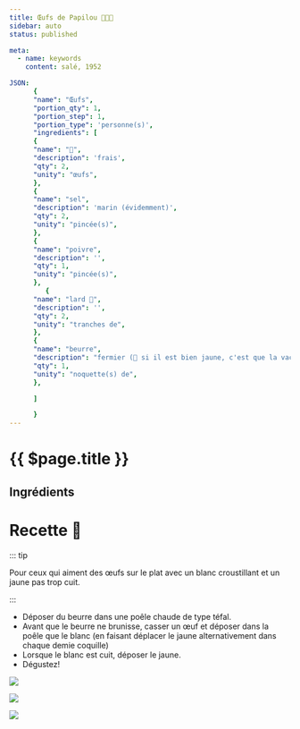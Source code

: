 ```yaml
---
title: Œufs de Papilou 🍳⛵🧓
sidebar: auto
status: published

meta:
  - name: keywords
    content: salé, 1952

JSON:
      {
      "name": "Œufs",
      "portion_qty": 1,
      "portion_step": 1,
      "portion_type": 'personne(s)',
      "ingredients": [
      {
      "name": "🥚",
      "description": 'frais',
      "qty": 2,
      "unity": "œufs",
      },
      {
      "name": "sel",
      "description": 'marin (évidemment)',
      "qty": 2,
      "unity": "pincée(s)",
      },
      {
      "name": "poivre",
      "description": '',
      "qty": 1,
      "unity": "pincée(s)",
      },
         {
      "name": "lard 🥓",
      "description": '',
      "qty": 2,
      "unity": "tranches de",
      },
      {
      "name": "beurre",
      "description": "fermier (🧈 si il est bien jaune, c'est que la vache a mangé des paquerettes fraiches!)",
      "qty": 1,
      "unity": "noquette(s) de",
      },

      ]

      }
---
```



# {{ $page.title }}

## Ingrédients

<recipePortion :recette="$page.frontmatter.JSON" />

# Recette 🍳

::: tip

Pour ceux qui aiment des œufs sur le plat avec un blanc croustillant et un jaune pas trop cuit.

:::

- Déposer du beurre dans une poêle chaude de type téfal. 
- Avant que le beurre ne brunisse, casser un œuf et déposer dans la poêle que le blanc (en faisant déplacer le jaune alternativement dans chaque demie coquille)
- Lorsque le blanc est cuit, déposer le jaune. 
- Dégustez!

![](https://i.imgur.com/aFF7ktG.jpg)

![](https://i.imgur.com/ZTs3vWR.jpg)

![](https://i.imgur.com/hn9aVoD.jpg)
